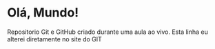 # Olá, Mundo!
 Repositorio Git e GitHub criado durante uma aula ao vivo. 
Esta linha eu alterei diretamente no site do GIT
